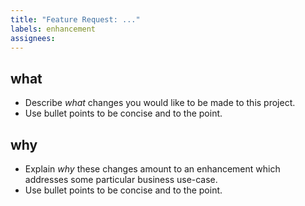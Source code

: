 ```yaml
---
title: "Feature Request: ..."
labels: enhancement
assignees: 
---
```


## what
* Describe *what* changes you would like to be made to this project.
* Use bullet points to be concise and to the point.

## why
* Explain *why* these changes amount to an enhancement which addresses some particular business use-case.
* Use bullet points to be concise and to the point.
